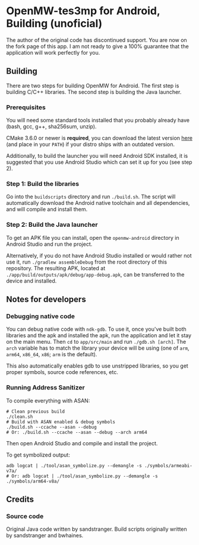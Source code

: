 # OpenMW-tes3mp for Android, Building (unoficial)

The author of the original code has discontinued support. You are now on the fork page of this app. I am not ready to give a 100% guarantee that the application will work perfectly for you.

## Building

There are two steps for building OpenMW for Android. The first step is building C/C++ libraries. The second step is building the Java launcher.

### Prerequisites

You will need some standard tools installed that you probably already have (bash, gcc, g++, sha256sum, unzip).

CMake 3.6.0 or newer is **required**, you can download the latest version [here](https://cmake.org/download/) (and place in your `PATH`) if your distro ships with an outdated version.

Additionally, to build the launcher you will need Android SDK installed, it is suggested that you use Android Studio which can set it up for you (see step 2).

### Step 1: Build the libraries

Go into the `buildscripts` directory and run `./build.sh`. The script will automatically download the Android native toolchain and all dependencies, and will compile and install them.

### Step 2: Build the Java launcher

To get an APK file you can install, open the `openmw-android` directory in Android Studio and run the project.

Alternatively, if you do not have Android Studio installed or would rather not use it, run `./gradlew assembleDebug` from the root directory of this repository. The resulting APK, located at `./app/build/outputs/apk/debug/app-debug.apk`, can be transferred to the device and installed.

## Notes for developers

### Debugging native code

You can debug native code with `ndk-gdb`. To use it, once you've built both libraries and the apk and installed the apk, run the application and let it stay on the main menu. Then `cd` to `app/src/main` and run `./gdb.sh [arch]`. The `arch` variable has to match the library your device will be using (one of `arm`, `arm64`, `x86_64`, `x86`; `arm` is the default).

This also automatically enables gdb to use unstripped libraries, so you get proper symbols, source code references, etc.

### Running Address Sanitizer

To compile everything with ASAN:

```
# Clean previous build
./clean.sh
# Build with ASAN enabled & debug symbols
./build.sh --ccache --asan --debug
# Or: ./build.sh --ccache --asan --debug --arch arm64
```

Then open Android Studio and compile and install the project.

To get symbolized output:

```
adb logcat | ./tool/asan_symbolize.py --demangle -s ./symbols/armeabi-v7a/
# Or: adb logcat | ./tool/asan_symbolize.py --demangle -s ./symbols/arm64-v8a/
```

## Credits

### Source code

Original Java code written by sandstranger. Build scripts originally written by sandstranger and bwhaines.
